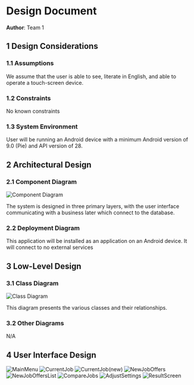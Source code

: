 # Design Document

**Author**: Team 1

## 1 Design Considerations

### 1.1 Assumptions

We assume that the user is able to see, literate in English, and able to operate a touch-screen device. 

### 1.2 Constraints

No known constraints

### 1.3 System Environment

User will be running an Android device with a minimum Android version of 9.0 (Pie) and API version of 28.

## 2 Architectural Design

### 2.1 Component Diagram

![Component Diagram ](./images/ComponentDiagram.jpeg)

The system is designed in three primary layers, with the user interface communicating with a business later which connect to the database.

### 2.2 Deployment Diagram

This application will be installed as an application on an Android device.  It will connect to no external services 

## 3 Low-Level Design

### 3.1 Class Diagram

![Class Diagram](../Design-Team/images/design.jpeg)

This diagram presents the various classes and their relationships.

### 3.2 Other Diagrams

N/A

## 4 User Interface Design

![MainMenu](./images/MainMenu.png)
![CurrentJob](./images/CurrentJob.png)
![CurrentJob(new)](./images/CurrentJob(new).png)
![NewJobOffers](./images/NewJobOffers.png)
![NewJobOffersList](./images/NewJobOffersList.png)
![CompareJobs](./images/CompareJobs.png)
![AdjustSettings](./images/AdjustSettings.png)
![ResultScreen](./images/ResultScreen.png)